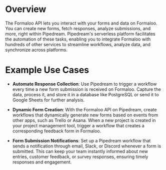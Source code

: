 # Overview

The Formaloo API lets you interact with your forms and data on Formaloo. You can create new forms, fetch responses, analyze submissions, and more, right within Pipedream. Pipedream's serverless platform facilitates the automation of these tasks, enabling you to integrate Formaloo with hundreds of other services to streamline workflows, analyze data, and synchronize across platforms.

# Example Use Cases

- **Automate Response Collection**: Use Pipedream to trigger a workflow every time a new form submission is received on Formaloo. Capture the data, process it, and store it in a database like PostgreSQL or send it to Google Sheets for further analysis.

- **Dynamic Form Creation**: With the Formaloo API on Pipedream, create workflows that dynamically generate new forms based on events from other apps, such as Trello or Asana. When a new project is created in your project management tool, trigger a workflow that creates a corresponding feedback form in Formaloo.

- **Form Submission Notifications**: Set up a Pipedream workflow that sends a notification through email, Slack, or Discord whenever a form is submitted. This can keep your team instantly informed about new entries, customer feedback, or survey responses, ensuring timely responses and engagement.
